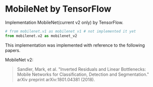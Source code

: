 # MobileNet by TensorFlow

Implementation MobileNet(current v2 only) by TensorFlow.

```python
# from mobilenet.v1 as mobilenet_v1 # not implemented it yet
from mobilenet.v2 as mobilenet_v2
```

This implementation was implemented with reference to the following papers.

MobileNet v2:

> Sandler, Mark, et al. "Inverted Residuals and Linear Bottlenecks: Mobile Networks for Classification, Detection and Segmentation." arXiv preprint arXiv:1801.04381 (2018).
